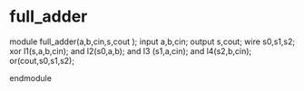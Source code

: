 # full_adder

module full_adder(a,b,cin,s,cout );
input a,b,cin;
output s,cout;
wire s0,s1,s2;
xor l1(s,a,b,cin);
and l2(s0,a,b);
and l3 (s1,a,cin);
and l4(s2,b,cin);
or(cout,s0,s1,s2);

endmodule
